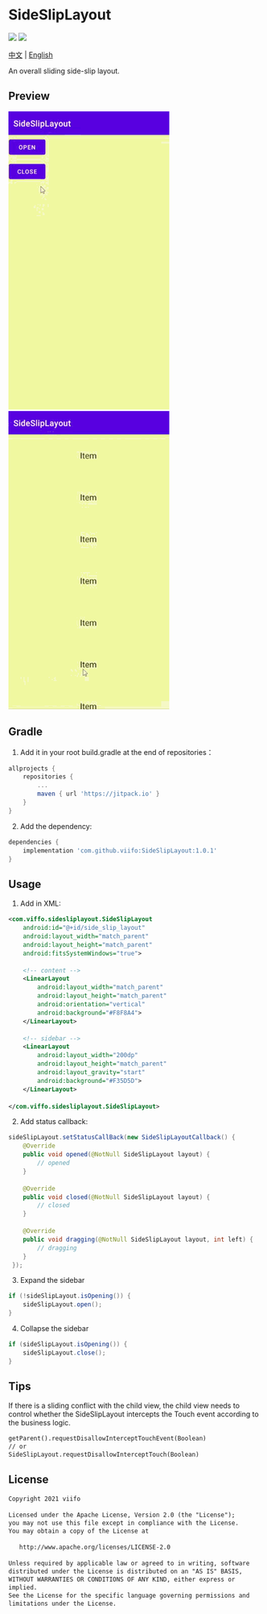 # SideSlipLayout

[![](https://jitpack.io/v/viifo/SideSlipLayout.svg)](https://jitpack.io/#viifo/SideSlipLayout) [![](https://maven-badges.herokuapp.com/maven-central/io.github.viifo/sidesliplayout/badge.svg)](https://search.maven.org/artifact/io.github.viifo/sidesliplayout)

[中文](https://gitee.com/viifo/SideSlipLayout/blob/master/README.md) | [English](https://gitee.com/viifo/SideSlipLayout/blob/master/README_en.md)

An overall sliding side-slip layout.



## Preview

![](./screenshots/p1.gif)      ![](./screenshots/p2.gif)



## Gradle

1.  Add it in your root build.gradle at the end of repositories：

```groovy
allprojects {
    repositories {
        ...
        maven { url 'https://jitpack.io' }
    }
}
```

2.  Add the dependency:

```groovy
dependencies {
    implementation 'com.github.viifo:SideSlipLayout:1.0.1'
}
```



## Usage

1.  Add in XML:

```xml
<com.viffo.sidesliplayout.SideSlipLayout
    android:id="@+id/side_slip_layout"
    android:layout_width="match_parent"
    android:layout_height="match_parent"
    android:fitsSystemWindows="true">

    <!-- content -->
    <LinearLayout
        android:layout_width="match_parent"
        android:layout_height="match_parent"
        android:orientation="vertical"
        android:background="#F8F8A4">   
    </LinearLayout>

    <!-- sidebar -->
    <LinearLayout
        android:layout_width="200dp"
        android:layout_height="match_parent"
        android:layout_gravity="start"
        android:background="#F35D5D">
    </LinearLayout>

</com.viffo.sidesliplayout.SideSlipLayout>
```

2.  Add status callback:

```java
sideSlipLayout.setStatusCallBack(new SideSlipLayoutCallback() {
    @Override
    public void opened(@NotNull SideSlipLayout layout) {
        // opened
    }

    @Override
    public void closed(@NotNull SideSlipLayout layout) {
        // closed
    }

    @Override
    public void dragging(@NotNull SideSlipLayout layout, int left) {
        // dragging
    }
 });
```

3.  Expand the sidebar

```java
if (!sideSlipLayout.isOpening()) {
    sideSlipLayout.open();
}
```

4.  Collapse the sidebar

```java
if (sideSlipLayout.isOpening()) {
    sideSlipLayout.close();
}
```



## Tips

If there is a sliding conflict with the child view, the child view needs to control whether the SideSlipLayout intercepts the Touch event according to the business logic.

```
getParent().requestDisallowInterceptTouchEvent(Boolean)
// or 
SideSlipLayout.requestDisallowInterceptTouch(Boolean)
```



## License

```
Copyright 2021 viifo

Licensed under the Apache License, Version 2.0 (the "License");
you may not use this file except in compliance with the License.
You may obtain a copy of the License at

   http://www.apache.org/licenses/LICENSE-2.0

Unless required by applicable law or agreed to in writing, software
distributed under the License is distributed on an "AS IS" BASIS,
WITHOUT WARRANTIES OR CONDITIONS OF ANY KIND, either express or implied.
See the License for the specific language governing permissions and
limitations under the License.
```

